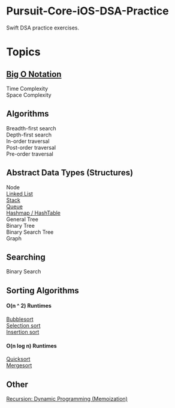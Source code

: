 # Pursuit-Core-iOS-DSA-Practice
Swift DSA practice exercises.

# Topics

## [Big O Notation](https://github.com/joinpursuit/Pursuit-Core-iOS/tree/master/units/unit02/lesson-06-big-o-notation)

Time Complexity  
Space Complexity  

## Algorithms 

Breadth-first search   
Depth-first search   
In-order traversal    
Post-order traversal   
Pre-order traversal   

## Abstract Data Types (Structures) 

Node  
[Linked List](https://github.com/joinpursuit/Pursuit-Core-iOS/tree/master/units/unit02/lesson-14-linked-list)    
[Stack](https://github.com/joinpursuit/Pursuit-Core-iOS/tree/master/units/unit02/lesson-15-dsa-stacks)     
[Queue](https://github.com/joinpursuit/Pursuit-Core-iOS/tree/master/units/unit03/lesson-02-dsa-queue)     
[Hashmap / HashTable](https://github.com/joinpursuit/Pursuit-Core-iOS/tree/master/units/unit03/lesson-12-hash-table)   
General Tree   
Binary Tree   
Binary Search Tree   
Graph   

## Searching

Binary Search   

## Sorting Algorithms 

#### O(n ^ 2) Runtimes 
[Bubblesort](https://github.com/joinpursuit/Pursuit-Core-iOS/tree/master/units/unit04/lesson-06-dsa-introduction-to-sorting-algorithms)   
[Selection sort](https://github.com/joinpursuit/Pursuit-Core-iOS/tree/master/units/unit04/lesson-06-dsa-introduction-to-sorting-algorithms)  
[Insertion sort](https://github.com/joinpursuit/Pursuit-Core-iOS/tree/master/units/unit04/lesson-06-dsa-introduction-to-sorting-algorithms)   

#### O(n log n) Runtimes 
[Quicksort](https://github.com/joinpursuit/Pursuit-Core-iOS/tree/master/units/unit04/lesson-09-dsa-quicksort-and-mergesort)   
[Mergesort](https://github.com/joinpursuit/Pursuit-Core-iOS/tree/master/units/unit04/lesson-09-dsa-quicksort-and-mergesort)   

## Other 
[Recursion: Dynamic Programming (Memoization)](https://github.com/joinpursuit/Pursuit-Core-iOS/tree/master/units/unit03/lesson-07-recursion)  
